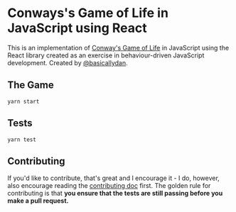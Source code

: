 # Conways's Game of Life in JavaScript using React

This is an implementation of [Conway's Game of Life](http://en.wikipedia.org/wiki/Conway's_Game_of_Life) in JavaScript using the React library created as an exercise in behaviour-driven JavaScript development. Created by [@basicallydan](https://github.com/basicallydan).

## The Game

`yarn start`

## Tests

`yarn test`

## Contributing

If you'd like to contribute, that's great and I encourage it - I do, however, also encourage reading the [contributing doc](https://github.com/conwaysgame/javascript/blob/master/contributing.md) first. The golden rule for contributing is that **you ensure that the tests are still passing before you make a pull request.**
